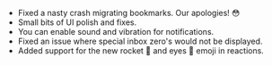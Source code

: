 - Fixed a nasty crash migrating bookmarks. Our apologies! 😳
- Small bits of UI polish and fixes.
- You can enable sound and vibration for notifications.
- Fixed an issue where special inbox zero's would not be displayed.
- Added support for the new rocket 🚀 and eyes 👀 emoji in reactions.
